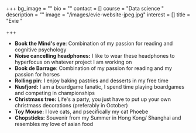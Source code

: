 +++
bg_image = ""
bio = ""
contact = []
course = "Data science "
description = ""
image = "/images/evie-website-jpeg.jpg"
interest = []
title = "Evie "

+++

* **Book the Mind's eye**: Combination of my passion for reading and cognitive psychology
* **Noise cancelling headphones:** I like to wear these headphones to hyperfocus on whatever project I am working on
* **Book de Barrage**: Combination of my passion for reading and my passion for horses
* **Rolling pin**: I enjoy baking pastries and desserts in my free time
* **Nusfjord:** I am a boardgame fanatic, I spend time playing boardgames and competing in championships
* **Christmass tree:** Life's a party, you just have to put up your own christmass decorations (preferably in October)
* **Toy Mouse:** I love cats, and psecifically my cat Phoebe
* **Chopsticks:** Souvenir from my Summer in Hong Kong/ Shanghai and resembles my love of asian food